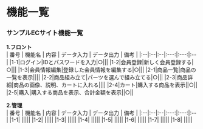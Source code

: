 # 機能一覧
### サンプルECサイト機能一覧
**1.フロント**  
 | 番号 | 機能名 | 内容 | データ入力 | データ出力 | 備考 |
 |:--|:--|:--|:---:|:---:|:--|
 |1-1|ログイン|IDとパスワードを入力|○|||
 |1-2|会員登録|新しく会員登録する|○|||
 |1-3|会員情報編集|登録した会員情報を編集する|○|||
 |2-1|商品一覧|商品の一覧を表示||||
 |2-2|商品組み立て|パーツを選んで組み立てる|○|||
 |2-3|商品詳細|商品の画像、説明、カートに入れる||||
 |2-4|カート|購入する商品を表示||○||
 |2-5|購入|購入する商品を表示、合計金額を表示||○||
 
 **2.管理**  
 | 番号 | 機能名 | 内容 | データ入力 | データ出力 | 備考 |
 |:--|:--|:--|:---:|:---:|:--|
 |1-1| |||||
 |1-2| |||||
 |1-3| |||||
 |1-4| |||||
 |1-5| |||||
 |1-6| |||||
 |1-7| |||||
 |1-8| |||||



